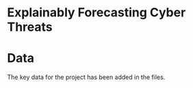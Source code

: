 # Explainably Forecasting Cyber Threats

# Data
The key data for the project has been added in the files.

